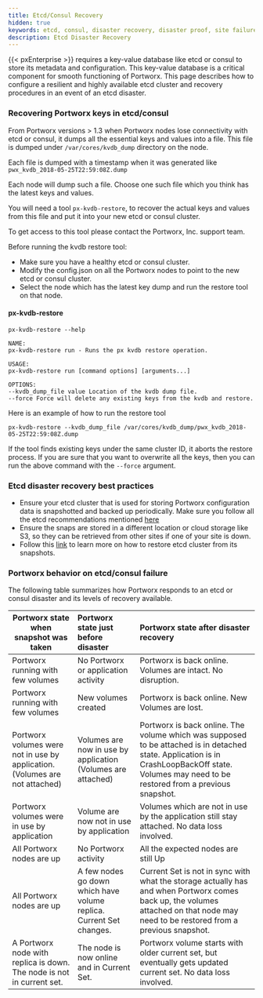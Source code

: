 ```yaml
---
title: Etcd/Consul Recovery
hidden: true
keywords: etcd, consul, disaster recovery, disaster proof, site failure, node failure, power failure, kubernetes, k8s
description: Etcd Disaster Recovery
---
```


{{< pxEnterprise >}} requires a key-value database like etcd or consul to store its metadata and configuration. This key-value database is a critical component for smooth functioning of Portworx. This page describes how to configure a resilient and highly available etcd cluster and recovery procedures in an event of an etcd disaster.

### Recovering Portworx keys in etcd/consul

From Portworx versions > 1.3 when Portworx nodes lose connectivity with etcd or consul, it dumps all the essential keys and values into a file. This file is dumped under `/var/cores/kvdb_dump` directory on the node.

Each file is dumped with a timestamp when it was generated like `pwx_kvdb_2018-05-25T22:59:08Z.dump`

Each node will dump such a file. Choose one such file which you think has the latest keys and values.

You will need a tool `px-kvdb-restore`, to recover the actual keys and values from this file and put it into your new etcd or consul cluster.

To get access to this tool please contact the Portworx, Inc. support team.

Before running the kvdb restore tool:

* Make sure you have a healthy etcd or consul cluster.
* Modify the config.json on all the Portworx nodes to point to the new etcd or consul cluster.
* Select the node which has the latest key dump and run the restore tool on that node.

#### px-kvdb-restore

```text
px-kvdb-restore --help
```

```output
NAME:
px-kvdb-restore run - Runs the px kvdb restore operation.

USAGE:
px-kvdb-restore run [command options] [arguments...]

OPTIONS:
--kvdb_dump_file value Location of the kvdb dump file.
--force Force will delete any existing keys from the kvdb and restore.
```

Here is an example of how to run the restore tool

```text
px-kvdb-restore --kvdb_dump_file /var/cores/kvdb_dump/pwx_kvdb_2018-05-25T22:59:08Z.dump
```

If the tool finds existing keys under the same cluster ID, it aborts the restore process. If you are sure that you want to overwrite all the keys, then you can run the above command with the `--force` argument.

### Etcd disaster recovery best practices

* Ensure your etcd cluster that is used for storing Portworx configuration data is snapshotted and backed up periodically. Make sure you follow all the etcd recommendations mentioned [here](/portworx-install-with-kubernetes/operate-and-maintain-on-kubernetes/etcd)
* Ensure the snaps are stored in a different location or cloud storage like S3, so they can be retrieved from other sites if one of your site is down.
* Follow this [link](https://coreos.com/etcd/docs/latest/op-guide/recovery.html) to learn more on how to restore etcd cluster from its snapshots.

### Portworx behavior on etcd/consul failure

The following table summarizes how Portworx responds to an etcd or consul disaster and its levels of recovery available.

| Portworx state when snapshot was taken | Portworx state just before disaster | Portworx state after disaster recovery |
|-----------------|:---------------|:-------------------------------|
| Portworx running with few volumes | No Portworx or application activity    | Portworx is back online. Volumes are intact. No disruption. |
| Portworx running with few volumes | New volumes created | Portworx is back online. New Volumes are lost. |
| Portworx volumes were not in use by application. (Volumes are not attached) | Volumes are now in use by application (Volumes are attached) | Portworx is back online. The volume which was supposed to be attached is in detached state. Application is in CrashLoopBackOff state. Volumes may need to be restored from a previous snapshot. |
| Portworx volumes were in use by application | Volume are now not in use by application | Volumes which are not in use by the application still stay attached. No data loss involved. |
| All Portworx nodes are up | No Portworx activity | All the expected nodes are still Up |
| All Portworx nodes are up | A few nodes go down which have volume replica. Current Set changes. | Current Set is not in sync with what the storage actually has and when Portworx comes back up, the volumes attached on that node may need to be restored from a previous snapshot. |
| A Portworx node with replica is down. The node is not in current set. | The node is now online and in Current Set. | Portworx volume starts with older current set, but eventually gets updated current set. No data loss involved. |
